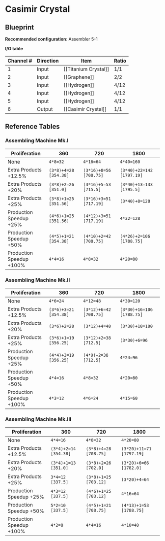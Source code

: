 # Casimir Crystal

## Blueprint

**Recommended configuration**: Assembler 5-1

**I/O table**

| Channel # | Direction | Item                 | Ratio |
| --------- | --------- | -------------------- | ----- |
| 1         | Input     | [[Titanium Crystal]] | 1/1   |
| 2         | Input     | [[Graphene]]         | 2/2   |
| 3         | Input     | [[Hydrogen]]         | 4/12  |
| 4         | Input     | [[Hydrogen]]         | 4/12  |
| 5         | Input     | [[Hydrogen]]         | 4/12  |
| 6         | Output    | [[Casimir Crystal]]  | 1/1   |

## Reference Tables

### Assembling Machine Mk.I

| Proliferation            | 360                   | 720                    | 1800                      |
| ------------------------ | --------------------- | ---------------------- | ------------------------- |
| None                     | `4*8=32`              | `4*16=64`              | `4*40=160`                |
| Extra Products +12.5%    | `(3*8)+4=28 [354.38]` | `(3*16)+8=56 [708.75]` | `(3*40)+22=142 [1797.19]` |
| Extra Products +20%      | `(3*8)+2=26 [351.0]`  | `(3*16)+5=53 [715.5]`  | `(3*40)+13=133 [1795.5]`  |
| Extra Products +25%      | `(3*8)+1=25 [351.56]` | `(3*16)+3=51 [717.19]` | `(3*40)+8=128`            |
| Production Speedup +25%  | `(4*6)+1=25 [351.56]` | `(4*12)+3=51 [717.19]` | `4*32=128`                |
| Production Speedup +50%  | `(4*5)+1=21 [354.38]` | `(4*10)+2=42 [708.75]` | `(4*26)+2=106 [1788.75]`  |
| Production Speedup +100% | `4*4=16`              | `4*8=32`               | `4*20=80`                 |

### Assembling Machine Mk.II

| Proliferation            | 360                   | 720                    | 1800                      |
| ------------------------ | --------------------- | ---------------------- | ------------------------- |
| None                     | `4*6=24`              | `4*12=48`              | `4*30=120`                |
| Extra Products +12.5%    | `(3*6)+3=21 [354.38]` | `(3*12)+6=42 [708.75]` | `(3*30)+16=106 [1788.75]` |
| Extra Products +20%      | `(3*6)+2=20`          | `(3*12)+4=40`          | `(3*30)+10=100`           |
| Extra Products +25%      | `(3*6)+1=19 [356.25]` | `(3*12)+2=38 [712.5]`  | `(3*30)+6=96`             |
| Production Speedup +25%  | `(4*4)+3=19 [356.25]` | `(4*9)+2=38 [712.5]`   | `4*24=96`                 |
| Production Speedup +50%  | `4*4=16`              | `4*8=32`               | `4*20=80`                 |
| Production Speedup +100% | `4*3=12`              | `4*6=24`               | `4*15=60`                 |

### Assembling Machine Mk.III

| Proliferation            | 360                   | 720                   | 1800                     |
| ------------------------ | --------------------- | --------------------- | ------------------------ |
| None                     | `4*4=16`              | `4*8=32`              | `4*20=80`                |
| Extra Products +12.5%    | `(3*4)+2=14 [354.38]` | `(3*8)+4=28 [708.75]` | `(3*20)+11=71 [1797.19]` |
| Extra Products +20%      | `(3*4)+1=13 [351.0]`  | `(3*8)+2=26 [702.0]`  | `(3*20)+6=66 [1782.0]`   |
| Extra Products +25%      | `3*4=12 [337.5]`      | `(3*8)+1=25 [703.12]` | `(3*20)+4=64`            |
| Production Speedup +25%  | `4*3=12 [337.5]`      | `(4*6)+1=25 [703.12]` | `4*16=64`                |
| Production Speedup +50%  | `5*2=10 [337.5]`      | `(4*5)+1=21 [708.75]` | `(4*13)+1=53 [1788.75]`  |
| Production Speedup +100% | `4*2=8`               | `4*4=16`              | `4*10=40`                |
